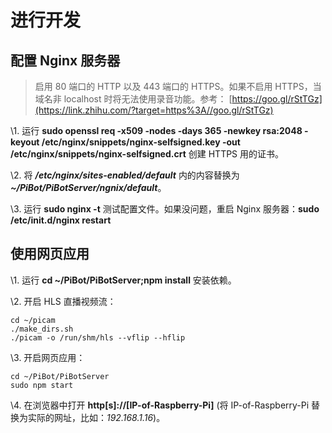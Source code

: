 # 进行开发

## **配置 Nginx 服务器**

> 启用 80 端口的 HTTP 以及 443 端口的 HTTPS。如果不启用 HTTPS，当域名非 localhost 时将无法使用录音功能。参考： [https://goo.gl/rStTGz](https://link.zhihu.com/?target=https%3A//goo.gl/rStTGz)

\1. 运行 **sudo openssl req -x509 -nodes -days 365 -newkey rsa:2048 -keyout /etc/nginx/snippets/nginx-selfsigned.key -out /etc/nginx/snippets/nginx-selfsigned.crt** 创建 HTTPS 用的证书。

\2. 将 ***/etc/nginx/sites-enabled/default*** 内的内容替换为 ***~/PiBot/PiBotServer/ngnix/default***。

\3. 运行 **sudo nginx -t** 测试配置文件。如果没问题，重启 Nginx 服务器：**sudo /etc/init.d/nginx restart**



## **使用网页应用**

\1. 运行 **cd ~/PiBot/PiBotServer;npm install** 安装依赖。

\2. 开启 HLS 直播视频流：

```text
cd ~/picam
./make_dirs.sh
./picam -o /run/shm/hls --vflip --hflip
```

\3. 开启网页应用：

```text
cd ~/PiBot/PiBotServer
sudo npm start
```

\4. 在浏览器中打开 **http[s]://[IP-of-Raspberry-Pi]** (将 IP-of-Raspberry-Pi 替换为实际的网址，比如：*192.168.1.16*)。